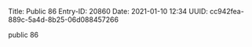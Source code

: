 Title: Public 86
Entry-ID: 20860
Date: 2021-01-10 12:34
UUID: cc942fea-889c-5a4d-8b25-06d088457266

public 86
